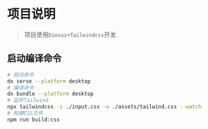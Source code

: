 # 项目说明

> 项目使用`Dioxus+Tailwindcss`开发

## 启动编译命令

``` bash
# 启动命令
dx serve --platform desktop
# 编译命令
dx bundle --platform desktop
# 监听Tailwind
npx tailwindcss -i ./input.css -o ./assets/tailwind.css --watch
# 构建CSS文件
npm run build:css

```
